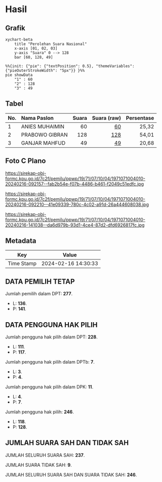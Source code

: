 # Hasil

## Grafik

```mermaid
xychart-beta
    title "Perolehan Suara Nasional"
    x-axis [01, 02, 03]
    y-axis "Suara" 0 --> 128
    bar [60, 128, 49]
```

```mermaid
%%{init: {"pie": {"textPosition": 0.5}, "themeVariables": {"pieOuterStrokeWidth": "5px"}} }%%
pie showData
    "1" : 60
    "2" : 128
    "3" : 49
```

## Tabel

| No. | Nama Paslon    | Suara | Suara (raw) | Persentase |
|:--- |:-------------- | -----:| -----------:| ----------:|
| 1   | ANIES MUHAIMIN | 60    | [60][p-1]   | 25,32      |
| 2   | PRABOWO GIBRAN | 128   | [128][p-2]  | 54,01      |
| 3   | GANJAR MAHFUD  | 49    | [49][p-3]   | 20,68      |


[p-1]: https://github.com/gigit-pemilu/pemilu-2024/blob/main/pilpres/hitung-suara/sub/19-kepulauan-bangka-belitung/sub/71-kota-pangkal-pinang/sub/07-girimaya/sub/1004-sriwijaya/sub/010-tps/sub/paslon-1.txt
[p-2]: https://github.com/gigit-pemilu/pemilu-2024/blob/main/pilpres/hitung-suara/sub/19-kepulauan-bangka-belitung/sub/71-kota-pangkal-pinang/sub/07-girimaya/sub/1004-sriwijaya/sub/010-tps/sub/paslon-2.txt
[p-3]: https://github.com/gigit-pemilu/pemilu-2024/blob/main/pilpres/hitung-suara/sub/19-kepulauan-bangka-belitung/sub/71-kota-pangkal-pinang/sub/07-girimaya/sub/1004-sriwijaya/sub/010-tps/sub/paslon-3.txt

## Foto C Plano

https://sirekap-obj-formc.kpu.go.id/7c2f/pemilu/ppwp/19/71/07/10/04/1971071004010-20240216-092157--fab2b54e-f07b-4486-b461-f2049c51edfc.jpg

https://sirekap-obj-formc.kpu.go.id/7c2f/pemilu/ppwp/19/71/07/10/04/1971071004010-20240216-092210--41e09339-780c-4c02-a91d-26a444608038.jpg

https://sirekap-obj-formc.kpu.go.id/7c2f/pemilu/ppwp/19/71/07/10/04/1971071004010-20240216-141038--da6d979b-93d1-4ce4-87d2-dfd6926817fc.jpg


## Metadata

| Key        | Value               |
| ---------- | ------------------- |
| Time Stamp | 2024-02-16 14:30:33 |


## DATA PEMILIH TETAP

Jumlah pemilih dalam DPT: **277**.
 * L: **136**.
 * P: **141**.

## DATA PENGGUNA HAK PILIH

Jumlah pengguna hak pilih dalam DPT: **228**.
 * L: **111**.
 * P: **117**.

Jumlah pengguna hak pilih dalam DPTb: **7**.
 * L: **3**.
 * P: **4**.

Jumlah pengguna hak pilih dalam DPK: **11**.
 * L: **4**.
 * P: **7**.

Jumlah pengguna hak pilih: **246**.
 * L: **118**.
 * P: **128**.

## JUMLAH SUARA SAH DAN TIDAK SAH

JUMLAH SELURUH SUARA SAH: **237**.

JUMLAH SUARA TIDAK SAH: **9**.

JUMLAH SELURUH SUARA SAH DAN SUARA TIDAK SAH: **246**.


